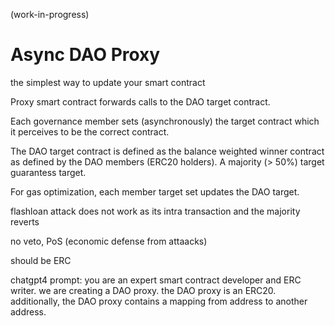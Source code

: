 (work-in-progress)

# Async DAO Proxy
the simplest way to update your smart contract

Proxy smart contract forwards calls to the DAO target contract.

Each governance member sets (asynchronously) the target contract which it perceives to be the correct contract.

The DAO target contract is defined as the balance weighted winner contract as defined by the DAO members (ERC20 holders).
A majority (> 50%) target guarantess target.

For gas optimization, each member target set updates the DAO target.

flashloan attack does not work as its intra transaction and the majority reverts

no veto, PoS (economic defense from attaacks)

should be ERC

chatgpt4 prompt:
you are an expert smart contract developer and ERC writer. we are creating a DAO proxy. the DAO proxy is an ERC20. additionally, the DAO proxy contains a mapping from address to another address. 
